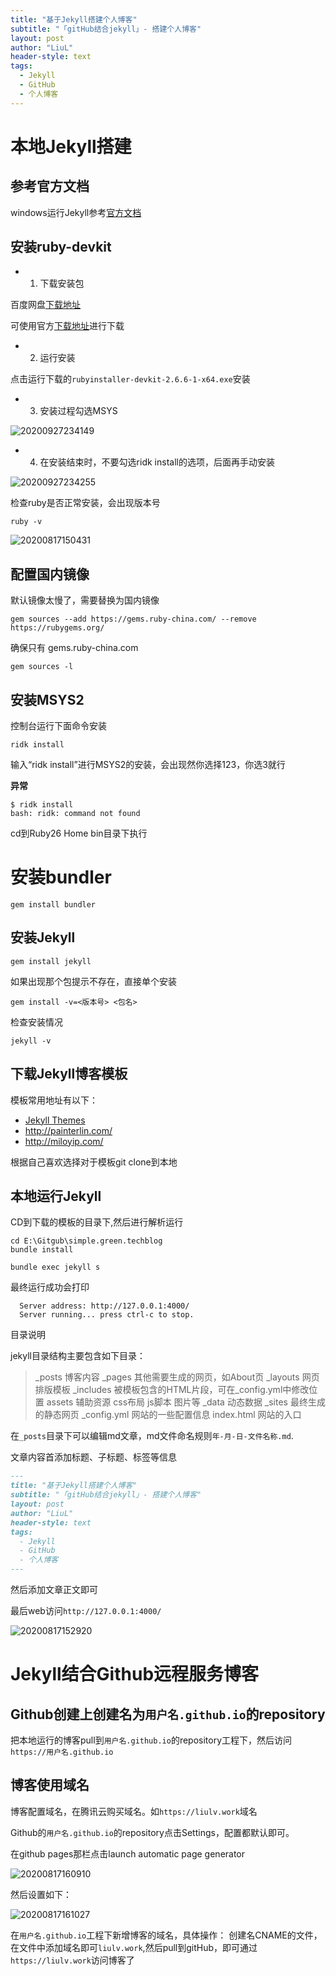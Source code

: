 ```yaml
---
title: "基于Jekyll搭建个人博客"
subtitle: "「gitHub结合jekyll」- 搭建个人博客"
layout: post
author: "LiuL"
header-style: text
tags:
  - Jekyll
  - GitHub
  - 个人博客
---
```


# 本地Jekyll搭建

## 参考官方文档

windows运行Jekyll参考[官方文档](http://jekyllcn.com/docs/windows/#installation)

## 安装ruby-devkit

* 1. 下载安装包

百度网盘[下载地址](https://pan.baidu.com/s/1v2snQyrCzNehOIVYDlwDYQ)

可使用官方[下载地址](http://jekyll-windows.juthilo.com/1-ruby-and-devkit/)进行下载

* 2. 运行安装

点击运行下载的`rubyinstaller-devkit-2.6.6-1-x64.exe`安装


* 3. 安装过程勾选MSYS

![20200927234149](https://liulv.work/images/img/20200927234149.png)

* 4. 在安装结束时，不要勾选ridk install的选项，后面再手动安装

![20200927234255](https://liulv.work/images/img/20200927234255.png)


检查ruby是否正常安装，会出现版本号
```shell
ruby -v
```

![20200817150431](https://liulv.work/images/img/20200817150431.png)


## 配置国内镜像

默认镜像太慢了，需要替换为国内镜像

```shell
gem sources --add https://gems.ruby-china.com/ --remove https://rubygems.org/
```

确保只有 gems.ruby-china.com
```shell
gem sources -l
```

## 安装MSYS2

控制台运行下面命令安装

```shell
ridk install
```

输入“ridk install”进行MSYS2的安装，会出现然你选择123，你选3就行

**异常**

```log
$ ridk install
bash: ridk: command not found
```

cd到Ruby26 Home bin目录下执行

# 安装bundler

```shell
gem install bundler
```

## 安装Jekyll

```shell
gem install jekyll
```

如果出现那个包提示不存在，直接单个安装

```shell
gem install -v=<版本号> <包名>
```

检查安装情况

```shell
jekyll -v
```

## 下载Jekyll博客模板

模板常用地址有以下：

* [Jekyll Themes](http://jekyllthemes.org/)
* http://painterlin.com/
* http://miloyip.com/

根据自己喜欢选择对于模板git clone到本地

## 本地运行Jekyll

CD到下载的模板的目录下,然后进行解析运行

```shell
cd E:\Gitgub\simple.green.techblog
bundle install

bundle exec jekyll s
```

最终运行成功会打印
```shell
  Server address: http://127.0.0.1:4000/
  Server running... press ctrl-c to stop.
  ```

目录说明

jekyll目录结构主要包含如下目录：

> _posts 博客内容
> _pages 其他需要生成的网页，如About页
> _layouts 网页排版模板
> _includes 被模板包含的HTML片段，可在_config.yml中修改位置
> assets 辅助资源 css布局 js脚本 图片等
> _data 动态数据
> _sites 最终生成的静态网页
> _config.yml 网站的一些配置信息
> index.html 网站的入口


在`_posts`目录下可以编辑md文章，md文件命名规则`年-月-日-文件名称.md`.

文章内容首添加标题、子标题、标签等信息
```md
---
title: "基于Jekyll搭建个人博客"
subtitle: "「gitHub结合jekyll」- 搭建个人博客"
layout: post
author: "LiuL"
header-style: text
tags:
  - Jekyll
  - GitHub
  - 个人博客
---
```

然后添加文章正文即可

最后web访问`http://127.0.0.1:4000/`

![20200817152920](https://liulv.work/images/img/20200817152920.png)

# Jekyll结合Github远程服务博客

## Github创建上创建名为`用户名.github.io`的repository

把本地运行的博客pull到`用户名.github.io`的repository工程下，然后访问`https://用户名.github.io`

## 博客使用域名

博客配置域名，在腾讯云购买域名。如`https://liulv.work`域名

Github的`用户名.github.io`的repository点击Settings，配置都默认即可。

在github pages那栏点击launch automatic page generator

![20200817160910](https://liulv.work/images/img/20200817160910.png)

然后设置如下：

![20200817161027](https://liulv.work/images/img/20200817161027.png)

在`用户名.github.io`工程下新增博客的域名，具体操作：
创建名CNAME的文件，在文件中添加域名即可`liulv.work`,然后pull到gitHub，即可通过`https://liulv.work`访问博客了





